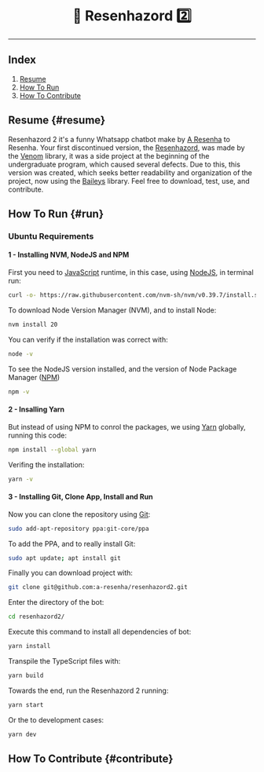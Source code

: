 <h1 align="center"><b>🗿 Resenhazord 2️⃣</b></h1>

___

## Index

1. <a href="#resume">Resume</a>
2. <a href="#run">How To Run</a>
3. <a href="#contribute">How To Contribute</a>

## Resume {#resume}

Resenhazord 2 it's a funny Whatsapp chatbot make by [A Resenha](https://github.com/a-resenha) to Resenha. Your first discontinued version, the [Resenhazord](https://github.com/sandrosmarzaro/resenhazord-chatbot), was made by the [Venom](https://github.com/orkestral/venom) library, it was a side project at the beginning of the undergraduate program, which caused several defects. Due to this, this version was created, which seeks better readability and organization of the project, now using the [Baileys](https://github.com/WhiskeySockets/Baileys) library. Feel free to download, test, use, and contribute.

## How To Run {#run}

### Ubuntu Requirements

#### 1 - Installing NVM, NodeJS and NPM
First you need to [JavaScript](https://developer.mozilla.org/en-US/docs/Web/JavaScript) runtime, in this case, using [NodeJS](https://nodejs.org/en), in terminal run:
```bash
curl -o- https://raw.githubusercontent.com/nvm-sh/nvm/v0.39.7/install.sh | bash
```
To download Node Version Manager (NVM), and to install Node:
```bash
nvm install 20
```
You can verify if the installation was correct with:
```bash
node -v
```
To see the NodeJS version installed, and the version of Node Package Manager ([NPM](https://www.npmjs.com/))
```bash
npm -v
```
#### 2 - Insalling Yarn
But instead of using NPM to conrol the packages, we using [Yarn](https://yarnpkg.com/) globally, running this code:
```bash
npm install --global yarn
```
Verifing the installation:
```bash
yarn -v
```

#### 3 - Installing Git, Clone App, Install and Run

Now you can clone the repository using [Git](https://git-scm.com/):
```bash
sudo add-apt-repository ppa:git-core/ppa
```
To add the PPA, and to really install Git:
```bash
sudo apt update; apt install git
```
Finally you can download project with:
```bash
git clone git@github.com:a-resenha/resenhazord2.git
```
Enter the directory of the bot:
```bash
cd resenhazord2/
```
Execute this command to install all dependencies of bot:
```bash
yarn install
```
Transpile the TypeScript files with:
```bash
yarn build
```
Towards the end, run the Resenhazord 2 running:
```bash
yarn start
```
Or the to development cases:
```bash
yarn dev
```

## How To Contribute {#contribute}